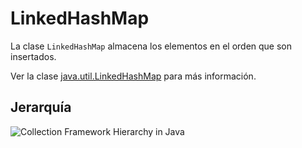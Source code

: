 # LinkedHashMap
La clase `LinkedHashMap` almacena los elementos en el orden que son insertados.

Ver la clase [java.util.LinkedHashMap](https://docs.oracle.com/en/java/javase/17/docs/api/java.base/java/util/LinkedHashMap.html) para más información.

## Jerarquía

![Collection Framework Hierarchy in Java](https://techvidvan.com/tutorials/wp-content/uploads/sites/2/2020/03/collection-framework-hierarchy-in-java.jpg)